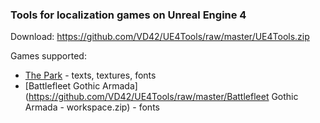 ### Tools for localization games on Unreal Engine 4 ###

Download: https://github.com/VD42/UE4Tools/raw/master/UE4Tools.zip

Games supported:
* [The Park](https://github.com/VD42/UE4Tools/raw/master/The_Park_Workspace.zip) - texts, textures, fonts 
* [Battlefleet Gothic Armada](https://github.com/VD42/UE4Tools/raw/master/Battlefleet Gothic Armada - workspace.zip) - fonts
